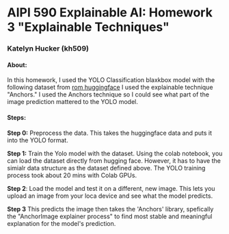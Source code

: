 # AIPI 590 Explainable AI: Homework 3 "Explainable Techniques"
### Katelyn Hucker (kh509)

#### About: 
In this homework, I used the YOLO Classification blaxkbox model with the following dataset from [rom huggingface](https://huggingface.co/datasets/lucabaggi/animal-wildlife) I used the explainable technique "Anchors." I used the Anchors technique so I could see what part of the image prediction mattered to the YOLO model. 

#### Steps: 

**Step 0:**
Preprocess the data. This takes the huggingface data and puts it into the YOLO format. 

**Step 1:**
Train the Yolo model with the dataset. Using the colab notebook, you can load the dataset directly from hugging face. However, it has to have the simialr data structure as the dataset defined above. 
The YOLO training process took about 20 mins with Colab GPUs. 

**Step 2**:
Load the model and test it on a different, new image. This lets you upload an image from your loca device and see what the model predicts. 

**Step 3**
This predicts the image then takes the 'Anchors' library, spefically  the "AnchorImage explainer process" to find most stable and meaningful explanation for the model's prediction. 


